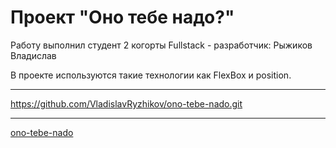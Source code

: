 # Проект "Оно тебе надо?"
Работу выполнил студент 2 когорты Fullstack - разработчик: Рыжиков Владислав

В проекте используются такие технологии как FlexBox и position.
_________________________________________________________________
https://github.com/VladislavRyzhikov/ono-tebe-nado.git
__________________________________________________________________
[ono-tebe-nado](https://github.com/VladislavRyzhikov/ono-tebe-nado.git)
